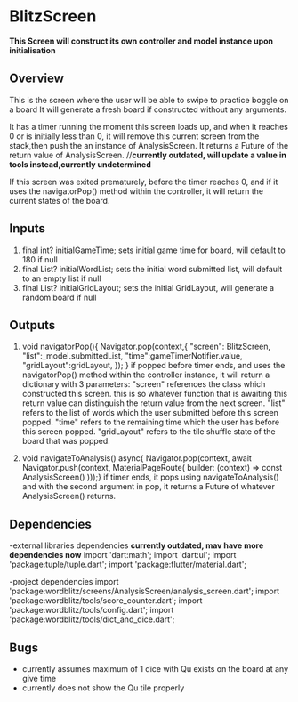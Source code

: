 # BlitzScreen
**This Screen will construct its own controller and model instance upon initialisation**

## Overview
This is the screen where the user will be able to swipe to practice boggle on a board
It will generate a fresh board if constructed without any arguments.

It has a timer running the moment this screen loads up, and when it reaches 0 or is initially less than 0,
it will remove this current screen from the stack,then push the an instance of AnalysisScreen.
It returns a Future of the return value of AnalysisScreen. //**currently outdated, will update a value in tools instead,currently undetermined**

If this screen was exited prematurely, before the timer reaches 0,
and if it uses the navigatorPop() method within the controller,
it will return the current states of the board.

## Inputs
1. final int? initialGameTime;
sets initial game time for board, will default to 180 if null
2. final List<String>? initialWordList;
sets the initial word submitted list, will default to an empty list if null
3. final List<String>? initialGridLayout;
sets the initial GridLayout, will generate a random board if null

## Outputs
1. void navigatorPop(){
   Navigator.pop(context,{
   "screen": BlitzScreen,
   "list":_model.submittedList,
   "time":gameTimerNotifier.value,
   "gridLayout":gridLayout,
   });
   }
if popped before timer ends, and uses the navigatorPop() method within the controller instance,
it will return a dictionary with 3 parameters:
"screen" references the class which constructed this screen. this is so whatever function that is awaiting this return value can distinguish the return value from the next screen.
"list" refers to the list of words which the user submitted before this screen popped.
"time" refers to the remaining time which the user has before this screen popped.
"gridLayout" refers to the tile shuffle state of the board that was popped.

2. void navigateToAnalysis() async{
   Navigator.pop(context,
   await Navigator.push(context,
   MaterialPageRoute(
   builder: (context) => const AnalysisScreen()
   )));}
if timer ends, it pops using navigateToAnalysis() and with the second argument in pop,
it returns a Future of whatever AnalysisScreen() returns. 

## Dependencies
-external libraries dependencies **currently outdated, mav have more dependencies now**
import 'dart:math';
import 'dart:ui';
import 'package:tuple/tuple.dart';
import 'package:flutter/material.dart';

-project dependencies
import 'package:wordblitz/screens/AnalysisScreen/analysis_screen.dart';
import 'package:wordblitz/tools/score_counter.dart';
import 'package:wordblitz/tools/config.dart';
import 'package:wordblitz/tools/dict_and_dice.dart';

## Bugs
- currently assumes maximum of 1 dice with Qu exists on the board at any give time
- currently does not show the Qu tile properly